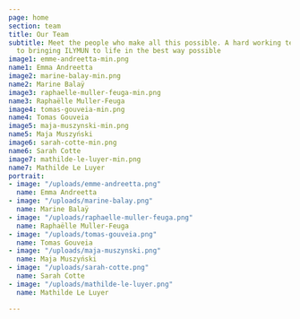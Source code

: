 ```yaml
---
page: home
section: team
title: Our Team
subtitle: Meet the people who make all this possible. A hard working team dedicated
  to bringing ILYMUN to life in the best way possible
image1: emme-andreetta-min.png
name1: Emma Andreetta
image2: marine-balay-min.png
name2: Marine Balaÿ
image3: raphaelle-muller-feuga-min.png
name3: Raphaëlle Muller-Feuga
image4: tomas-gouveia-min.png
name4: Tomas Gouveia
image5: maja-muszynski-min.png
name5: Maja Muszyński
image6: sarah-cotte-min.png
name6: Sarah Cotte
image7: mathilde-le-luyer-min.png
name7: Mathilde Le Luyer
portrait:
- image: "/uploads/emme-andreetta.png"
  name: Emma Andreetta
- image: "/uploads/marine-balay.png"
  name: Marine Balaÿ
- image: "/uploads/raphaelle-muller-feuga.png"
  name: Raphaëlle Muller-Feuga
- image: "/uploads/tomas-gouveia.png"
  name: Tomas Gouveia
- image: "/uploads/maja-muszynski.png"
  name: Maja Muszyński
- image: "/uploads/sarah-cotte.png"
  name: Sarah Cotte
- image: "/uploads/mathilde-le-luyer.png"
  name: Mathilde Le Luyer

---
```

